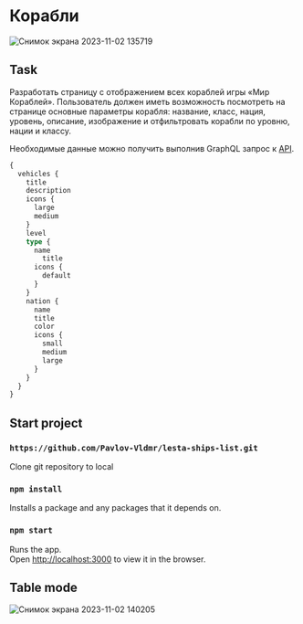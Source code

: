 # Корабли
![Снимок экрана 2023-11-02 135719](https://github.com/Pavlov-Vldmr/lesta-ships-list/assets/72386678/da21319f-d1aa-4c9c-959a-2d8cf3ccd7bb)
## Task
Разработать страницу с отображением всех кораблей игры «Мир Кораблей». Пользователь должен иметь возможность посмотреть на странице основные параметры корабля: название, класс, нация, уровень, описание, изображение и отфильтровать корабли по уровню, нации и классу.

Необходимые данные можно получить выполнив GraphQL запрос к [API](https://vortex.korabli.su/api/graphql/glossary/).
```graphql
{
  vehicles {
    title
    description
    icons {
      large
      medium
    }
    level
    type {
      name
    	title
      icons {
        default
      }
    }
    nation {
      name
      title
      color
      icons {
        small
        medium
        large
      }
    }
  }
}
```

## Start project
### `https://github.com/Pavlov-Vldmr/lesta-ships-list.git`
Clone git repository to local

### `npm install`
Installs a package and any packages that it depends on. 

### `npm start`

Runs the app.\
Open [http://localhost:3000](http://localhost:3000) to view it in the browser.


## Table mode
![Снимок экрана 2023-11-02 140205](https://github.com/Pavlov-Vldmr/lesta-ships-list/assets/72386678/cfb2b728-ff42-4677-a44b-ea9e3140f8c8)
